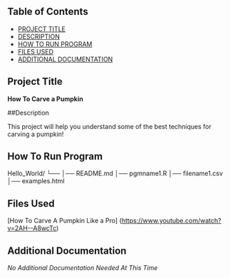   ## Table of Contents

  - [PROJECT TITLE](#Project-Title)
  - [DESCRIPTION](#Description)
  - [HOW TO RUN PROGRAM](#How-to-run-program)
  - [FILES USED](#files-used)
  - [ADDITIONAL DOCUMENTATION](#additional-documentation)

  ## Project Title
  
  **How To Carve a Pumpkin**
  
  ##Description
  
  This project will help you understand some of the best techniques for carving a pumpkin!
  
  ## How To Run Program
  
  Hello_World/
└── 
    │── README.md
    │── pgmname1.R
    │── filename1.csv
    │── examples.html
    
   ## Files Used
   [How To Carve A Pumpkin Like a Pro] (https://www.youtube.com/watch?v=2AH--A8wcTc)
   
   ## Additional Documentation
  
  *No Additional Documentation Needed At This Time*
